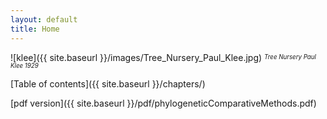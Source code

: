 ```yaml
---
layout: default
title: Home
---
```


![klee]({{ site.baseurl }}/images/Tree_Nursery_Paul_Klee.jpg)
<sup><sub>*Tree Nursery Paul Klee 1929*</sub></sup>

[Table of contents]({{ site.baseurl }}/chapters/)

[pdf version]({{ site.baseurl }}/pdf/phylogeneticComparativeMethods.pdf)
